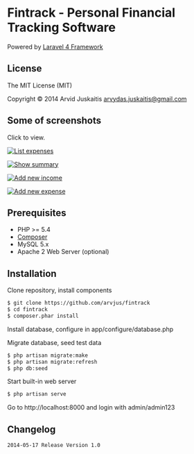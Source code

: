 # Fintrack - Personal Financial Tracking Software

Powered by [Laravel 4 Framework](http://github.com/laravel/framework)


## License

The MIT License (MIT)

Copyright © 2014 Arvid Juskaitis <arvydas.juskaitis@gmail.com>


## Some of screenshots

Click to view.

[![List expenses](https://raw.githubusercontent.com/arvjus/fintrack/master/screenshots/list-expenses-thumb.png)](https://raw.githubusercontent.com/arvjus/fintrack/master/screenshots/list-expenses.png)

[![Show summary](https://raw.githubusercontent.com/arvjus/fintrack/master/screenshots/summary-thumb.png)](https://raw.githubusercontent.com/arvjus/fintrack/master/screenshots/summary.png)

[![Add new income](https://raw.githubusercontent.com/arvjus/fintrack/master/screenshots/add-income-thumb.png)](https://raw.githubusercontent.com/arvjus/fintrack/master/screenshots/add-income.png)

[![Add new expense](https://raw.githubusercontent.com/arvjus/fintrack/master/screenshots/add-expense-thumb.png)](https://raw.githubusercontent.com/arvjus/fintrack/master/screenshots/add-expense.png)


## Prerequisites

* PHP >= 5.4
* [Composer](https://getcomposer.org)
* MySQL 5.x
* Apache 2 Web Server (optional)


## Installation

Clone repository, install components
```bash
$ git clone https://github.com/arvjus/fintrack
$ cd fintrack
$ composer.phar install
```

Install database, configure in app/configure/database.php

Migrate database, seed test data
```bash
$ php artisan migrate:make
$ php artisan migrate:refresh
$ php db:seed
```

Start built-in web server
```bash
$ php artisan serve
```

Go to http://localhost:8000 and login with admin/admin123


## Changelog

    2014-05-17 Release Version 1.0


